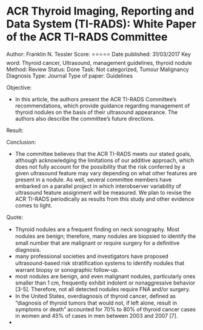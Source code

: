 # ACR Thyroid Imaging, Reporting and Data System (TI-RADS): White Paper of the ACR TI-RADS Committee

Author: Franklin N. Tessler
Score: ⭐️⭐️⭐️⭐️⭐️
Date published: 31/03/2017
Key word: Thyroid cancer, Ultrasound, management guidelines, thyroid nodule
Method: Review
Status: Done
Task: Not categorized, Tumour Malignancy Diagnosis
Type: Journal
Type of paper: Guidelines

Objective:

- In this article, the authors present the ACR TI-RADS Committee’s recommendations, which provide guidance regarding management of thyroid nodules on the basis of their ultrasound appearance. The authors also describe the committee’s future directions.

Result:

Conclusion:

- The committee believes that the ACR TI-RADS meets our stated goals, although acknowledging the limitations of our additive approach, which does not fully account for the possibility that the risk conferred by a given ultrasound feature may vary depending on what other features are present in a nodule. As well, several committee members have embarked on a parallel project in which interobserver variability of ultrasound feature assignment will be measured. We plan to revise the ACR TI-RADS periodically as results from this study and other evidence comes to light.

Quote:

- Thyroid nodules are a frequent ﬁnding on neck sonography. Most nodules are benign; therefore, many nodules are biopsied to identify the small number that are malignant or require surgery for a deﬁnitive diagnosis.
- many professional societies and investigators have proposed ultrasound-based risk stratiﬁcation systems to identify nodules that warrant biopsy or sonographic follow-up.
- most nodules are benign, and even malignant nodules, particularly ones smaller than 1 cm, frequently exhibit indolent or nonaggressive behavior [3-5]. Therefore, not all detected nodules require FNA and/or surgery.
- In the United States, overdiagnosis of thyroid cancer, deﬁned as “diagnosis of thyroid tumors that would not, if left alone, result in symptoms or death” accounted for 70% to 80% of thyroid cancer cases in women and 45% of cases in men between 2003 and 2007 [7].
-
